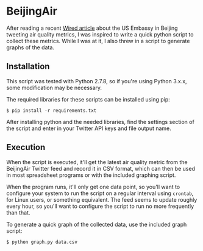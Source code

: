 BeijingAir
==========

After reading a recent [Wired article](http://www.wired.com/2015/03/opinion-us-embassy-beijing-tweeted-clear-air/)
about the US Embassy in Beijing tweeting air quality metrics, I was inspired to write a quick python
script to collect these metrics. While I was at it, I also threw in a script to generate graphs of the
data.

Installation
------------

This script was tested with Python 2.7.8, so if you're using Python 3.x.x, some modification may
be necessary.

The required libraries for these scripts can be installed using pip:

    $ pip install -r requirements.txt

After installing python and the needed libraries, find the settings section of the script and enter in
your Twitter API keys and file output name.

Execution
---------

When the script is executed, it'll get the latest air quality metric from the BeijingAir
Twitter feed and record it in CSV format, which can then be used in most spreadsheet programs or with
the included graphing script.

When the program runs, it'll only get one data point, so you'll want to configure your system to run the
script on a regular interval using `crontab`, for Linux users, or something equivalent. The feed seems
to update roughly every hour, so you'll want to configure the script to run no more frequently than that.

To generate a quick graph of the collected data, use the included graph script:

    $ python graph.py data.csv